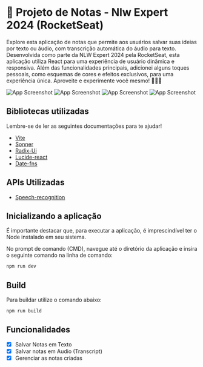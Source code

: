
# 🚀 Projeto de Notas - Nlw Expert 2024 (RocketSeat)

Explore esta aplicação de notas que permite aos usuários salvar suas ideias por texto ou áudio, com transcrição automática do áudio para texto. Desenvolvida como parte da NLW Expert 2024 pela RocketSeat, esta aplicação utiliza React para uma experiência de usuário dinâmica e responsiva. Além das funcionalidades principais, adicionei alguns toques pessoais, como esquemas de cores e efeitos exclusivos, para uma experiência única. Aproveite e experimente você mesmo! 📝🎤✨

![App Screenshot](https://media.discordapp.net/attachments/934932555407454278/1205212848297480202/image.png)
![App Screenshot](https://media.discordapp.net/attachments/934932555407454278/1205212929448873994/image.png)
![App Screenshot](https://media.discordapp.net/attachments/934932555407454278/1205213023225118840/image.png)
![App Screenshot](https://media.discordapp.net/attachments/934932555407454278/1205213108235411487/image.png)

## Bibliotecas utilizadas

Lembre-se de ler as seguintes documentações para te ajudar!

- [Vite](https://vitejs.dev/)
- [Sonner](https://sonner.emilkowal.ski/)
- [Radix-Ui](https://www.radix-ui.com/)
- [Lucide-react](https://lucide.dev/guide/packages/lucide-react)
- [Date-fns](https://date-fns.org/)

## APIs Utilizadas
- [Speech-recognition](https://developer.mozilla.org/en-US/docs/Web/API/SpeechRecognition)

## Inicializando a aplicação

É importante destacar que, para executar a aplicação, é imprescindível ter o Node instalado em seu sistema.

No prompt de comando (CMD), navegue até o diretório da aplicação e insira o seguinte comando na linha de comando:
```bash
npm run dev
```

## Build

Para buildar utilize o comando abaixo:
```bash
npm run build
```

## Funcionalidades

- [X]  Salvar Notas em Texto
- [X]  Salvar notas em Audio (Transcript)
- [X]  Gerenciar as notas criadas
